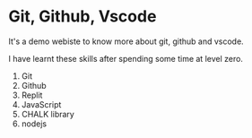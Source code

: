 # Git, Github, Vscode

It's a demo webiste to know more about git, github and vscode.

I have learnt these skills after spending some time at level zero.
1. Git
1. Github
2. Replit
3. JavaScript
4. CHALK library
5. nodejs
